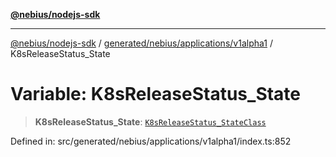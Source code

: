 [**@nebius/nodejs-sdk**](../../../../../README.md)

***

[@nebius/nodejs-sdk](../../../../../README.md) / [generated/nebius/applications/v1alpha1](../README.md) / K8sReleaseStatus\_State

# Variable: K8sReleaseStatus\_State

> **K8sReleaseStatus\_State**: [`K8sReleaseStatus_StateClass`](../type-aliases/K8sReleaseStatus_StateClass.md)

Defined in: src/generated/nebius/applications/v1alpha1/index.ts:852
